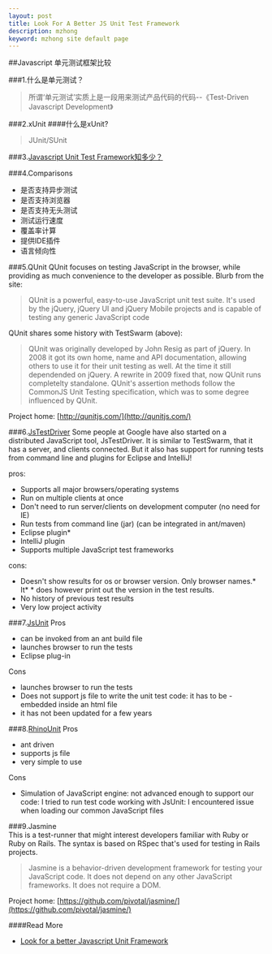 ```yaml
---
layout: post
title: Look For A Better JS Unit Test Framework
description: mzhong
keyword: mzhong site default page
---
```


##Javascript 单元测试框架比较 

###1.什么是单元测试？ 
>所谓‘单元测试’实质上是一段用来测试产品代码的代码--《Test-Driven Javascript Development》 

###2.xUnit
####什么是xUnit? 
>JUnit/SUnit 


###3.[Javascript Unit Test Framework知多少？](http://en.wikipedia.org/wiki/List_of_unit_testing_frameworks#JavaScript) 


###4.Comparisons

* 是否支持异步测试
* 是否支持浏览器
* 是否支持无头测试
* 测试运行速度
* 覆盖率计算
* 提供IDE插件
* 语言倾向性


###5.QUnit
QUnit focuses on testing JavaScript in the browser, while providing as much convenience to the developer as possible. Blurb from the site:

>QUnit is a powerful, easy-to-use JavaScript unit test suite. It's used by the jQuery, jQuery UI and jQuery Mobile projects and is capable of testing any generic JavaScript code

QUnit shares some history with TestSwarm (above):

>QUnit was originally developed by John Resig as part of jQuery. In 2008 it got its own home, name and API documentation, allowing others to use it for their unit testing as well. At the time it still dependended on jQuery. A rewrite in 2009 fixed that, now QUnit runs completelty standalone. QUnit's assertion methods follow the CommonJS Unit Testing specification, which was to some degree influenced by QUnit.

Project home: [http://qunitjs.com/](http://qunitjs.com/) 

###6.[JsTestDriver](http://code.google.com/p/js-test-driver/) 
Some people at Google have also started on a distributed JavaScript tool, JsTestDriver. It is similar to TestSwarm, that it has a server, and clients connected. But it also has support for running tests from command line and plugins for Eclipse and IntelliJ! 

pros:  
 
* Supports all major browsers/operating systems
* Run on multiple clients at once
* Don't need to run server/clients on development computer (no need for IE)
* Run tests from command line (jar) (can be integrated in ant/maven)
* Eclipse plugin* 
* IntelliJ plugin
* Supports multiple JavaScript test frameworks

cons:  
* Doesn't show results for os or browser version. Only browser names.* It* *  does however print out the version in the test results.
* No history of previous test results
* Very low project activity


###7.[JsUnit](https://github.com/pivotal/jsunit)
Pros   
* can be invoked from an ant build file
* launches browser to run the tests
* Eclipse plug-in

Cons  
* launches browser to run the tests
* Does not support js file to write the unit test code: it has to be -embedded inside an html file
* it has not been updated for a few years

###8.[RhinoUnit](http://code.google.com/p/rhinounit)
Pros  
* ant driven
* supports js file
* very simple to use

Cons 
* Simulation of JavaScript engine: not advanced enough to support our code: I tried to run test code working with JsUnit: I encountered issue when loading our common JavaScript files

###9.Jasmine  
This is a test-runner that might interest developers familiar with Ruby or Ruby on Rails. The syntax is based on RSpec that's used for testing in Rails projects.

>Jasmine is a behavior-driven development framework for testing your JavaScript code. It does not depend on any other JavaScript frameworks. It does not require a DOM.

Project home: [https://github.com/pivotal/jasmine/](https://github.com/pivotal/jasmine/)


####Read More 
* [Look for a better Javascript Unit Framework](http://stackoverflow.com/questions/300855/looking-for-a-better-javascript-unit-test-tool)




